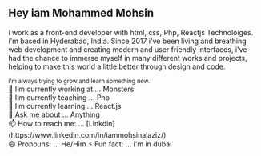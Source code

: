 <h2> Hey iam Mohammed Mohsin </h2>
<p>
i work as a front-end developer with html, css, Php, Reactjs Technoloiges. i'm based in Hyderabad, India. Since 2017 i've been living and breathing web development and  creating modern and user friendly interfaces, i've had the chance to immerse myself in many different works and projects, helping to make this world a little better through design and code.
</p>
<small>
i'm always trying to grow and learn something new.
</small>
<br>
🔭 I’m currently working at ... Monsters<br>
🌱 I’m currently teaching ... Php<br>
👯 I’m currently learning ... React.js<br>
💬 Ask me about ... Anything<br>
📫 How to reach me: ... [Linkdin] (https://www.linkedin.com/in/iammohsinalaziz/)<br>
😄 Pronouns: ... He/Him
⚡ Fun fact: ... i'm in dubai
